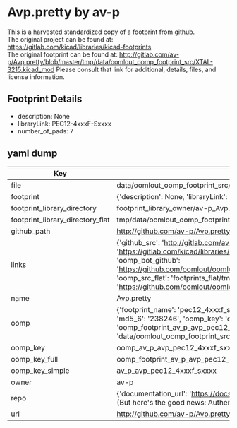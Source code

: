 # Avp.pretty by av-p  
This is a harvested standardized copy of a footprint from github.  
The original project can be found at:  
https://gitlab.com/kicad/libraries/kicad-footprints  
The original footprint can be found at:
http://gitlab.com/av-p/Avp.pretty/blob/master/tmp/data/oomlout_oomp_footprint_src/XTAL-3215.kicad_mod
Please consult that link for additional, details, files, and license information.  
## Footprint Details
* description: None  
* libraryLink: PEC12-4xxxF-Sxxxx  
* number_of_pads: 7  
## yaml dump  
| Key | Value |  
| --- | --- |  
| file | data/oomlout_oomp_footprint_src/Avp.pretty/PEC12-4xxxF-Sxxxx.kicad_mod |  
| footprint | {'description': None, 'libraryLink': 'PEC12-4xxxF-Sxxxx', 'number_of_pads': 7} |  
| footprint_library_directory | footprint_library_owner/av-p_Avp.pretty |  
| footprint_library_directory_flat | tmp/data/oomlout_oomp_footprint_src/footprints_flat/av_p_avp_pec12_4xxxf_sxxxx/working |  
| github_path | http://github.com/av-p/Avp.pretty/blob/master/tmp/data/oomlout_oomp_footprint_src/PEC12-4xxxF-Sxxxx.kicad_mod |  
| links | {'github_src': 'http://gitlab.com/av-p/Avp.pretty/blob/master/tmp/data/oomlout_oomp_footprint_src/XTAL-3215.kicad_mod', 'github_src_repo': 'https://gitlab.com/kicad/libraries/kicad-footprints', 'oomp_bot': 'tmp/data/oomlout_oomp_footprint_src/footprints/av_p_avp_pec12_4xxxf_sxxxx/working', 'oomp_bot_github': 'https://github.com/oomlout/oomlout_oomp_footprint_bot/tree/main/tmp/data/oomlout_oomp_footprint_src/footprints/av_p_avp_pec12_4xxxf_sxxxx/working', 'oomp_src_flat': 'footprints_flat/tmp/data/oomlout_oomp_footprint_src/footprints_flat/av_p_avp_pec12_4xxxf_sxxxx/working', 'oomp_src_flat_github': 'https://github.com/oomlout/oomlout_oomp_footprint_src/tree/main/tmp/data/oomlout_oomp_footprint_src/footprints_flat/av_p_avp_pec12_4xxxf_sxxxx/working'} |  
| name | Avp.pretty |  
| oomp | {'footprint_name': 'pec12_4xxxf_sxxxx', 'library_name': 'avp', 'md5': '2382468e90a693192e8bd3a98229450d', 'md5_10': '2382468e90', 'md5_5': '23824', 'md5_6': '238246', 'oomp_key': 'oomp_av_p_avp_pec12_4xxxf_sxxxx', 'oomp_key_extra': 'oomp_footprint_av_p_avp_pec12_4xxxf_sxxxx', 'oomp_key_full': 'oomp_footprint_av_p_avp_pec12_4xxxf_sxxxx_238246', 'oomp_key_simple': 'av_p_avp_pec12_4xxxf_sxxxx', 'original_filename': 'data/oomlout_oomp_footprint_src/Avp.pretty/PEC12-4xxxF-Sxxxx.kicad_mod', 'owner_name': 'av_p'} |  
| oomp_key | oomp_av_p_avp_pec12_4xxxf_sxxxx |  
| oomp_key_full | oomp_footprint_av_p_avp_pec12_4xxxf_sxxxx |  
| oomp_key_simple | av_p_avp_pec12_4xxxf_sxxxx |  
| owner | av-p |  
| repo | {'documentation_url': 'https://docs.github.com/rest/overview/resources-in-the-rest-api#rate-limiting', 'message': "API rate limit exceeded for 84.66.142.224. (But here's the good news: Authenticated requests get a higher rate limit. Check out the documentation for more details.)"} |  
| url | http://github.com/av-p/Avp.pretty |  

